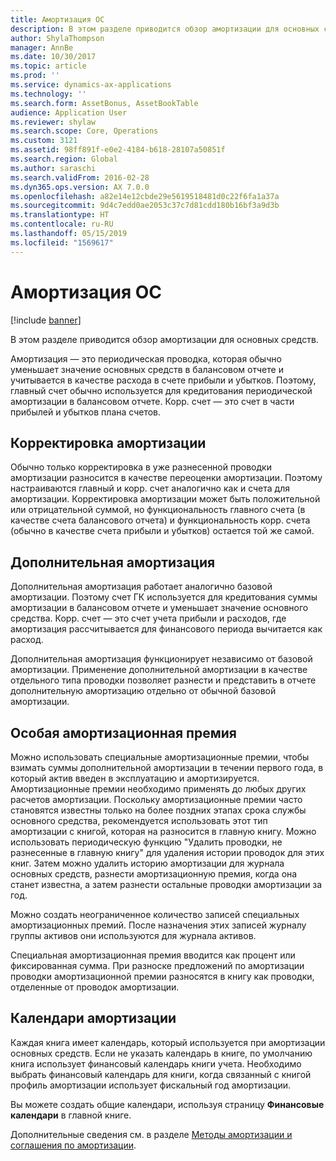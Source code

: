 ```yaml
---
title: Амортизация ОС
description: В этом разделе приводится обзор амортизации для основных средств.
author: ShylaThompson
manager: AnnBe
ms.date: 10/30/2017
ms.topic: article
ms.prod: ''
ms.service: dynamics-ax-applications
ms.technology: ''
ms.search.form: AssetBonus, AssetBookTable
audience: Application User
ms.reviewer: shylaw
ms.search.scope: Core, Operations
ms.custom: 3121
ms.assetid: 98ff891f-e0e2-4184-b618-28107a50851f
ms.search.region: Global
ms.author: saraschi
ms.search.validFrom: 2016-02-28
ms.dyn365.ops.version: AX 7.0.0
ms.openlocfilehash: a82e14e12cbde29e5619518481d0c22f6fa1a37a
ms.sourcegitcommit: 9d4c7edd0ae2053c37c7d81cdd180b16bf3a9d3b
ms.translationtype: HT
ms.contentlocale: ru-RU
ms.lasthandoff: 05/15/2019
ms.locfileid: "1569617"
---
```

# <a name="fixed-asset-depreciation"></a>Амортизация ОС

[!include [banner](../includes/banner.md)]

В этом разделе приводится обзор амортизации для основных средств.

Амортизация — это периодическая проводка, которая обычно уменьшает значение основных средств в балансовом отчете и учитывается в качестве расхода в счете прибыли и убытков. Поэтому, главный счет обычно используется для кредитования периодической амортизации в балансовом отчете. Корр. счет — это счет в части прибылей и убытков плана счетов.

## <a name="depreciation-adjustment"></a>Корректировка амортизации
Обычно только корректировка в уже разнесенной проводки амортизации разносится в качестве переоценки амортизации. Поэтому настраиваются главный и корр. счет аналогично как и счета для амортизации. Корректировка амортизации может быть положительной или отрицательной суммой, но функциональность главного счета (в качестве счета балансового отчета) и функциональность корр. счета (обычно в качестве счета прибыли и убытков) остается той же самой.

## <a name="extraordinary-depreciation"></a>Дополнительная амортизация
Дополнительная амортизация работает аналогично базовой амортизации. Поэтому счет ГК используется для кредитования суммы амортизации в балансовом отчете и уменьшает значение основного средства. Корр. счет — это счет учета прибыли и расходов, где амортизация рассчитывается для финансового периода вычитается как расход. 

Дополнительная амортизация функционирует независимо от базовой амортизации. Применение дополнительной амортизации в качестве отдельного типа проводки позволяет разнести и представить в отчете дополнительную амортизацию отдельно от обычной базовой амортизации.

## <a name="special-depreciation-allowance"></a>Особая амортизационная премия
Можно использовать специальные амортизационные премии, чтобы взимать суммы дополнительной амортизации в течении первого года, в который актив введен в эксплуатацию и амортизируется. Амортизационные премии необходимо применять до любых других расчетов амортизации. Поскольку амортизационные премии часто становятся известны только на более поздних этапах срока службы основного средства, рекомендуется использовать этот тип амортизации с книгой, которая на разносится в главную книгу. Можно использовать периодическую функцию "Удалить проводки, не разнесенные в главную книгу" для удаления истории проводок для этих книг. Затем можно удалить историю амортизации для журнала основных средств, разнести амортизационную премия, когда она станет известна, а затем разнести остальные проводки амортизации за год. 

Можно создать неограниченное количество записей специальных амортизационных премий. После назначения этих записей журналу группы активов они используются для журнала активов. 

Специальная амортизационная премия вводится как процент или фиксированная сумма. При разноске предложений по амортизации проводки амортизационной премии разносятся в книгу как проводки, отделенные от проводок амортизации.

## <a name="depreciation-calendars"></a>Календари амортизации
Каждая книга имеет календарь, который используется при амортизации основных средств. Если не указать календарь в книге, по умолчанию книга использует финансовый календарь книги учета. Необходимо выбрать финансовый календарь для книги, когда связанный с книгой профиль амортизации использует фискальный год амортизации. 

Вы можете создать общие календари, используя страницу **Финансовые календари** в главной книге.

Дополнительные сведения см. в разделе [Методы амортизации и соглашения по амортизации](depreciation-methods-conventions.md).




